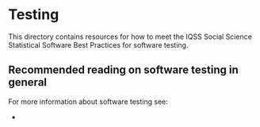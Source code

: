 # Testing

This directory contains resources for how to meet the IQSS Social Science Statistical Software Best Practices for software testing.

## Recommended reading on software testing in general

For more information about software testing see:

-
